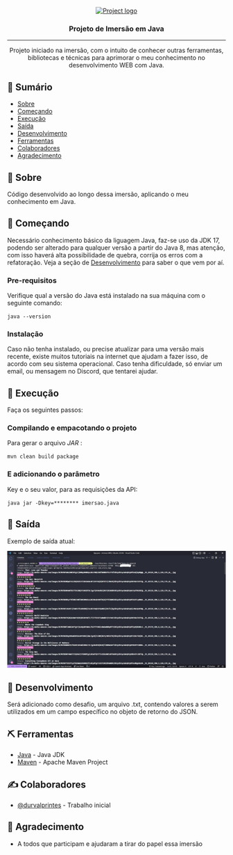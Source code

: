 <p align="center">
  <a href="" rel="noopener">
 <img width=300px height=175px src="https://i.ytimg.com/vi/WdT90ffB-0Q/maxresdefault.jpg" alt="Project logo"></a>
</p>

<h3 align="center">Projeto de Imersão em Java</h3>

---

<p align="center"> Projeto iniciado na imersão, com o intuito de conhecer outras ferramentas, bibliotecas e técnicas para aprimorar o meu conhecimento no desenvolvimento WEB com Java.
<br> 
</p>


## 📝 Sumário

- [Sobre](#sobre)
- [Começando](#comecando)
- [Execução](#execucao)
- [Saída](#saida)
- [Desenvolvimento](#desenvolvimento)
- [Ferramentas](#ferramentas)
- [Colaboradores](#colaboradores)
- [Agradecimento](#agradecimento)


## 🧐 Sobre <a name = "sobre"></a>

Código desenvolvido ao longo dessa imersão, aplicando o meu conhecimento em Java.


## 🏁 Começando <a name = "comecando"></a>

Necessário conhecimento básico da liguagem Java, faz-se uso da JDK 17, podendo ser alterado para qualquer versão a partir do Java 8, mas atenção, com isso haverá alta possibilidade de quebra, corrija os erros com a refatoração. Veja a seção de [Desenvolvimento](#desenvolvimento) para saber o que vem por aí.

### Pre-requisitos

Verifique qual a versão do Java está instalado na sua máquina com o seguinte comando:

```
java --version
```

### Instalação

Caso não tenha instalado, ou precise atualizar para uma versão mais recente, existe muitos tutoriais na internet que ajudam a fazer isso, de acordo com seu sistema operacional. Caso tenha dificuldade, só enviar um email, ou mensagem no Discord, que tentarei ajudar.


## 🔧 Execução <a name = "execucao"></a>

Faça os seguintes passos:

### Compilando e empacotando o projeto

Para gerar o arquivo _JAR_ :

```
mvn clean build package
```

### E adicionando o parâmetro

Key e o seu valor, para as requisições da API:

```
java jar -Dkey=******** imersao.java
```


## 🎈 Saída <a name="saida"></a>

Exemplo de saída atual:

![My Image](images/aula1.jpeg)

## 🚀 Desenvolvimento <a name = "desenvolvimento"></a>

Será adicionado como desafio, um arquivo .txt, contendo valores a serem utilizados em um campo específico no objeto de retorno do JSON.


## ⛏️ Ferramentas <a name = "ferramentas"></a>

- [Java](https://www.oracle.com/java/technologies/downloads/) - Java JDK
- [Maven](https://maven.apache.org/download.cgi) - Apache Maven Project


## ✍️ Colaboradores <a name = "colaboradores"></a>

- [@durvalprintes](https://github.com/durvalprintes/) - Trabalho inicial


## 🎉 Agradecimento <a name = "agradecimento"></a>

- A todos que participam e ajudaram a tirar do papel essa imersão
